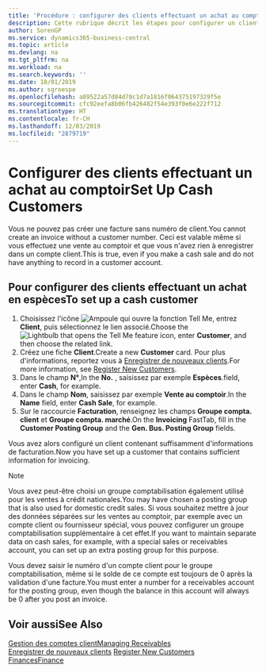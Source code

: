 ```yaml
---
title: 'Procédure : configurer des clients effectuant un achat au comptoir | Microsoft Docs'
description: Cette rubrique décrit les étapes pour configurer un client qui paie en espèces.
author: SorenGP
ms.service: dynamics365-business-central
ms.topic: article
ms.devlang: na
ms.tgt_pltfrm: na
ms.workload: na
ms.search.keywords: ''
ms.date: 10/01/2019
ms.author: sgroespe
ms.openlocfilehash: a89522a57d84d70c1d7a1816f064375197329f5e
ms.sourcegitcommit: cfc92eefa8b06fb426482f54e393f0e6e222f712
ms.translationtype: HT
ms.contentlocale: fr-CH
ms.lasthandoff: 12/03/2019
ms.locfileid: "2879719"
---
```

# <a name="set-up-cash-customers"></a><span data-ttu-id="778d5-103">Configurer des clients effectuant un achat au comptoir</span><span class="sxs-lookup"><span data-stu-id="778d5-103">Set Up Cash Customers</span></span>
<span data-ttu-id="778d5-104">Vous ne pouvez pas créer une facture sans numéro de client.</span><span class="sxs-lookup"><span data-stu-id="778d5-104">You cannot create an invoice without a customer number.</span></span> <span data-ttu-id="778d5-105">Ceci est valable même si vous effectuez une vente au comptoir et que vous n'avez rien à enregistrer dans un compte client.</span><span class="sxs-lookup"><span data-stu-id="778d5-105">This is true, even if you make a cash sale and do not have anything to record in a customer account.</span></span>  

## <a name="to-set-up-a-cash-customer"></a><span data-ttu-id="778d5-106">Pour configurer des clients effectuant un achat en espèces</span><span class="sxs-lookup"><span data-stu-id="778d5-106">To set up a cash customer</span></span>  
1.  <span data-ttu-id="778d5-107">Choisissez l'icône ![Ampoule qui ouvre la fonction Tell Me](media/ui-search/search_small.png "Dites-moi ce que vous voulez faire"), entrez **Client**, puis sélectionnez le lien associé.</span><span class="sxs-lookup"><span data-stu-id="778d5-107">Choose the ![Lightbulb that opens the Tell Me feature](media/ui-search/search_small.png "Tell me what you want to do") icon, enter **Customer**, and then choose the related link.</span></span>  
2.  <span data-ttu-id="778d5-108">Créez une fiche **Client**.</span><span class="sxs-lookup"><span data-stu-id="778d5-108">Create a new **Customer** card.</span></span> <span data-ttu-id="778d5-109">Pour plus d'informations, reportez vous à [Enregistrer de nouveaux clients](sales-how-register-new-customers.md).</span><span class="sxs-lookup"><span data-stu-id="778d5-109">For more information, see [Register New Customers](sales-how-register-new-customers.md).</span></span>
3.  <span data-ttu-id="778d5-110">Dans le champ **N°**,</span><span class="sxs-lookup"><span data-stu-id="778d5-110">In the **No.**</span></span> <span data-ttu-id="778d5-111">, saisissez par exemple **Espèces**.</span><span class="sxs-lookup"><span data-stu-id="778d5-111">field, enter **Cash**, for example.</span></span>  
4.  <span data-ttu-id="778d5-112">Dans le champ **Nom**, saisissez par exemple **Vente au comptoir**.</span><span class="sxs-lookup"><span data-stu-id="778d5-112">In the **Name** field, enter **Cash Sale**, for example.</span></span>  
5.  <span data-ttu-id="778d5-113">Sur le raccourcie **Facturation**, renseignez les champs **Groupe compta. client** et **Groupe compta. marché**.</span><span class="sxs-lookup"><span data-stu-id="778d5-113">On the **Invoicing** FastTab, fill in the **Customer Posting Group** and the **Gen. Bus. Posting Group** fields.</span></span>  

 <span data-ttu-id="778d5-114">Vous avez alors configuré un client contenant suffisamment d'informations de facturation.</span><span class="sxs-lookup"><span data-stu-id="778d5-114">Now you have set up a customer that contains sufficient information for invoicing.</span></span>  

> [!NOTE]  
>  <span data-ttu-id="778d5-115">Vous avez peut-être choisi un groupe comptabilisation également utilisé pour les ventes à crédit nationales.</span><span class="sxs-lookup"><span data-stu-id="778d5-115">You may have chosen a posting group that is also used for domestic credit sales.</span></span> <span data-ttu-id="778d5-116">Si vous souhaitez mettre à jour des données séparées sur les ventes au comptoir, par exemple avec un compte client ou fournisseur spécial, vous pouvez configurer un groupe comptabilisation supplémentaire à cet effet.</span><span class="sxs-lookup"><span data-stu-id="778d5-116">If you want to maintain separate data on cash sales, for example, with a special sales or receivables account, you can set up an extra posting group for this purpose.</span></span>  
>   
>  <span data-ttu-id="778d5-117">Vous devez saisir le numéro d'un compte client pour le groupe comptabilisation, même si le solde de ce compte est toujours de 0 après la validation d'une facture.</span><span class="sxs-lookup"><span data-stu-id="778d5-117">You must enter a number for a receivables account for the posting group, even though the balance in this account will always be 0 after you post an invoice.</span></span>  

## <a name="see-also"></a><span data-ttu-id="778d5-118">Voir aussi</span><span class="sxs-lookup"><span data-stu-id="778d5-118">See Also</span></span>
[<span data-ttu-id="778d5-119">Gestion des comptes client</span><span class="sxs-lookup"><span data-stu-id="778d5-119">Managing Receivables</span></span>](receivables-manage-receivables.md)  
<span data-ttu-id="778d5-120">[Enregistrer de nouveaux clients](sales-how-register-new-customers.md)  </span><span class="sxs-lookup"><span data-stu-id="778d5-120">[Register New Customers](sales-how-register-new-customers.md)  </span></span>  
[<span data-ttu-id="778d5-121">Finances</span><span class="sxs-lookup"><span data-stu-id="778d5-121">Finance</span></span>](finance.md)  

